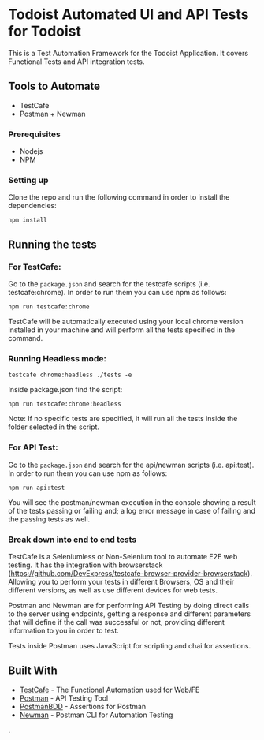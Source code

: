 # Todoist Automated UI and API Tests for Todoist

This is a Test Automation Framework for the Todoist Application. It covers Functional Tests and API integration tests.

## Tools to Automate

* TestCafe
* Postman + Newman

### Prerequisites

* Nodejs
* NPM

### Setting up

Clone the repo and run the following command in order to install the dependencies:

```
npm install
```

## Running the tests

### For TestCafe:
Go to the `package.json` and search for the testcafe scripts (i.e. testcafe:chrome). In order to run them you can use npm as follows:

```
npm run testcafe:chrome
```

TestCafe will be automatically executed using your local chrome version installed in your machine and will perform all the tests specified in the command.

### Running Headless mode:

```
testcafe chrome:headless ./tests -e
```

Inside package.json find the script:

```
npm run testcafe:chrome:headless
```

Note: If no specific tests are specified, it will run all the tests inside the folder selected in the script.

### For API Test:
Go to the `package.json` and search for the api/newman scripts (i.e. api:test). In order to run them you can use npm as follows:

```
npm run api:test
```

You will see the postman/newman execution in the console showing a result of the tests passing or failing and; a log error message in case of failing and the passing tests as well.

### Break down into end to end tests

TestCafe is a Seleniumless or Non-Selenium tool to automate E2E web testing.
It has the integration with browserstack (https://github.com/DevExpress/testcafe-browser-provider-browserstack). Allowing you to perform your tests in different Browsers, OS and their different versions, as well as use different devices for web tests.

Postman and Newman are for performing API Testing by doing direct calls to the server using endpoints, getting a response and different parameters that will define if the call was successful or not, providing different information to you in order to test.

Tests inside Postman uses JavaScript for scripting and chai for assertions.

## Built With

* [TestCafe](https://devexpress.github.io/testcafe/) - The Functional Automation used for Web/FE
* [Postman](https://www.getpostman.com/) - API Testing Tool
* [PostmanBDD](https://www.npmjs.com/package/postman-bdd) - Assertions for Postman
* [Newman](https://www.npmjs.com/package/newman) - Postman CLI for Automation Testing


.
